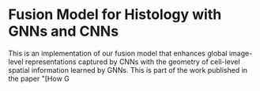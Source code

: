 # Fusion Model for Histology with GNNs and CNNs

This is an implementation of our fusion model that enhances global image-level representations captured by CNNs with the geometry of cell-level spatial information learned by GNNs. This is part of the work published in the paper "[How G